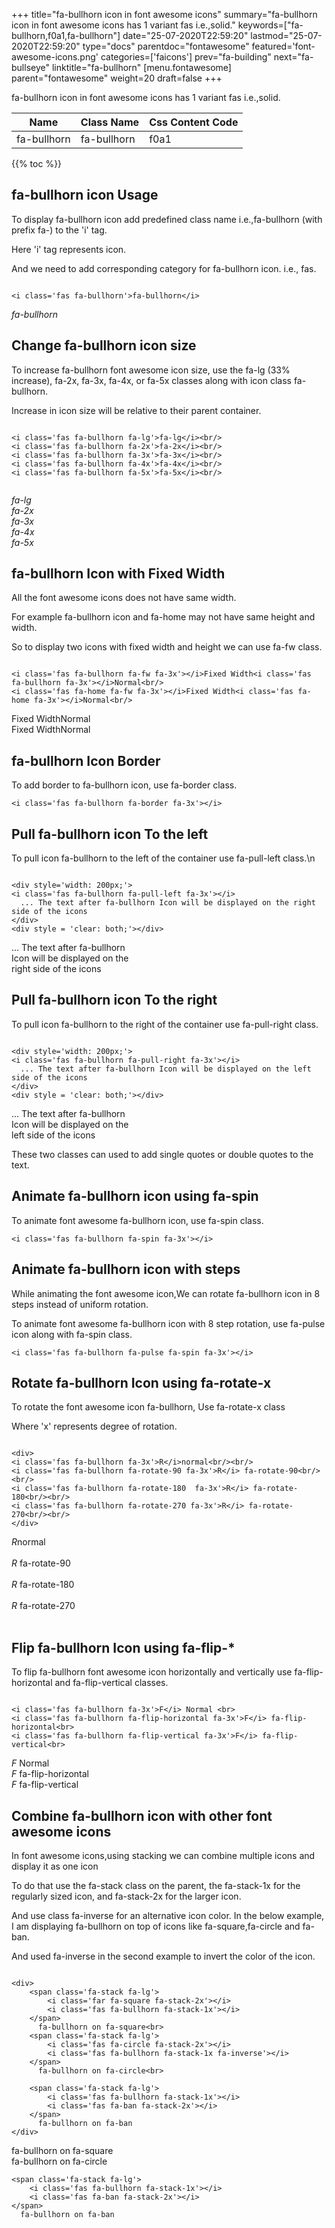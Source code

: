+++
title="fa-bullhorn icon in font awesome icons"
summary="fa-bullhorn icon in font awesome icons has 1 variant fas i.e.,solid."
keywords=["fa-bullhorn,f0a1,fa-bullhorn"]
date="25-07-2020T22:59:20"
lastmod="25-07-2020T22:59:20"
type="docs"
parentdoc="fontawesome"
featured='font-awesome-icons.png'
categories=['faicons']
prev="fa-building"
next="fa-bullseye"
linktitle="fa-bullhorn"
[menu.fontawesome]
parent="fontawesome"
weight=20
draft=false
+++


fa-bullhorn icon in font awesome icons has 1 variant fas i.e.,solid.

<div class='table-responsive'><table class='table'><thead><tr><th>Name</th><th>Class Name</th><th>Css Content Code</th></tr></thead><tbody><tr><td>fa-bullhorn</td><td>fa-bullhorn</td><td>f0a1</td></tr></tbody></table></div>


{{% toc %}}


## fa-bullhorn icon Usage

To display fa-bullhorn icon add predefined class name i.e.,fa-bullhorn (with prefix fa-) to the 'i' tag.

Here 'i' tag represents icon.

And we need to add corresponding category for fa-bullhorn icon. i.e., fas.


```

<i class='fas fa-bullhorn'>fa-bullhorn</i>
```

<i class='fas fa-bullhorn'>fa-bullhorn</i>




## Change fa-bullhorn icon size
To increase fa-bullhorn font awesome icon size, use the fa-lg (33% increase), fa-2x, fa-3x, fa-4x, or fa-5x classes along with icon class fa-bullhorn.

Increase in icon size will be relative to their parent container. 

```

<i class='fas fa-bullhorn fa-lg'>fa-lg</i><br/>
<i class='fas fa-bullhorn fa-2x'>fa-2x</i><br/>
<i class='fas fa-bullhorn fa-3x'>fa-3x</i><br/>
<i class='fas fa-bullhorn fa-4x'>fa-4x</i><br/>
<i class='fas fa-bullhorn fa-5x'>fa-5x</i><br/>
            
```

<i class='fas fa-bullhorn fa-lg'>fa-lg</i><br/>
<i class='fas fa-bullhorn fa-2x'>fa-2x</i><br/>
<i class='fas fa-bullhorn fa-3x'>fa-3x</i><br/>
<i class='fas fa-bullhorn fa-4x'>fa-4x</i><br/>
<i class='fas fa-bullhorn fa-5x'>fa-5x</i><br/>
            



## fa-bullhorn Icon with Fixed Width 

All the font awesome icons does not have same width.

For example fa-bullhorn icon and fa-home may not have same height and width.

So to display two icons with fixed width and height we can use fa-fw class.


```

<i class='fas fa-bullhorn fa-fw fa-3x'></i>Fixed Width<i class='fas fa-bullhorn fa-3x'></i>Normal<br/>
<i class='fas fa-home fa-fw fa-3x'></i>Fixed Width<i class='fas fa-home fa-3x'></i>Normal<br/>
```

<i class='fas fa-bullhorn fa-fw fa-3x'></i>Fixed Width<i class='fas fa-bullhorn fa-3x'></i>Normal<br/>
<i class='fas fa-home fa-fw fa-3x'></i>Fixed Width<i class='fas fa-home fa-3x'></i>Normal<br/>



## fa-bullhorn Icon Border 

To add border to fa-bullhorn icon, use fa-border class.


```
<i class='fas fa-bullhorn fa-border fa-3x'></i>

```
<i class='fas fa-bullhorn fa-border fa-3x'></i>





## Pull fa-bullhorn icon To the left

To pull icon fa-bullhorn to the left of the container use fa-pull-left class.\n

```

<div style='width: 200px;'>
<i class='fas fa-bullhorn fa-pull-left fa-3x'></i>
  ... The text after fa-bullhorn Icon will be displayed on the right side of the icons
</div>
<div style = 'clear: both;'></div>
```

<div style='width: 200px;'>
<i class='fas fa-bullhorn fa-pull-left fa-3x'></i>
  ... The text after fa-bullhorn Icon will be displayed on the right side of the icons
</div>
<div style = 'clear: both;'></div>




## Pull fa-bullhorn icon To the right
To pull icon fa-bullhorn to the right of the container use fa-pull-right class.

```

<div style='width: 200px;'>
<i class='fas fa-bullhorn fa-pull-right fa-3x'></i>
  ... The text after fa-bullhorn Icon will be displayed on the left side of the icons
</div>
<div style = 'clear: both;'></div>
```

<div style='width: 200px;'>
<i class='fas fa-bullhorn fa-pull-right fa-3x'></i>
  ... The text after fa-bullhorn Icon will be displayed on the left side of the icons
</div>
<div style = 'clear: both;'></div>

These two classes can used to add single quotes or double quotes to the text.


## Animate fa-bullhorn icon using fa-spin
To animate font awesome fa-bullhorn icon, use fa-spin class.

```
<i class='fas fa-bullhorn fa-spin fa-3x'></i>
```
<i class='fas fa-bullhorn fa-spin fa-3x'></i>




## Animate fa-bullhorn icon with steps
While animating the font awesome icon,We can rotate fa-bullhorn icon in 8 steps instead of uniform rotation.

To animate font awesome fa-bullhorn icon with 8 step rotation, use fa-pulse icon along with fa-spin class.


```
<i class='fas fa-bullhorn fa-pulse fa-spin fa-3x'></i>

```
<i class='fas fa-bullhorn fa-pulse fa-spin fa-3x'></i>





## Rotate fa-bullhorn Icon using fa-rotate-x
To rotate the font awesome icon fa-bullhorn, Use fa-rotate-x class

Where 'x' represents degree of rotation.


```

<div>
<i class='fas fa-bullhorn fa-3x'>R</i>normal<br/><br/>
<i class='fas fa-bullhorn fa-rotate-90 fa-3x'>R</i> fa-rotate-90<br/><br/> 
<i class='fas fa-bullhorn fa-rotate-180  fa-3x'>R</i> fa-rotate-180<br/><br/> 
<i class='fas fa-bullhorn fa-rotate-270 fa-3x'>R</i> fa-rotate-270<br/><br/>
</div>
```

<div>
<i class='fas fa-bullhorn fa-3x'>R</i>normal<br/><br/>
<i class='fas fa-bullhorn fa-rotate-90 fa-3x'>R</i> fa-rotate-90<br/><br/> 
<i class='fas fa-bullhorn fa-rotate-180  fa-3x'>R</i> fa-rotate-180<br/><br/> 
<i class='fas fa-bullhorn fa-rotate-270 fa-3x'>R</i> fa-rotate-270<br/><br/>
</div>




## Flip fa-bullhorn Icon using fa-flip-*
To flip fa-bullhorn font awesome icon horizontally and vertically use fa-flip-horizontal and fa-flip-vertical classes. 

```

<i class='fas fa-bullhorn fa-3x'>F</i> Normal <br>
<i class='fas fa-bullhorn fa-flip-horizontal fa-3x'>F</i> fa-flip-horizontal<br>
<i class='fas fa-bullhorn fa-flip-vertical fa-3x'>F</i> fa-flip-vertical<br>
```

<i class='fas fa-bullhorn fa-3x'>F</i> Normal <br>
<i class='fas fa-bullhorn fa-flip-horizontal fa-3x'>F</i> fa-flip-horizontal<br>
<i class='fas fa-bullhorn fa-flip-vertical fa-3x'>F</i> fa-flip-vertical<br>




## Combine fa-bullhorn icon with other font awesome icons
In font awesome icons,using stacking we can combine multiple icons and display it as one icon 

To do that use the fa-stack class on the parent, the fa-stack-1x for the regularly sized icon, and fa-stack-2x for the larger icon.

And use class fa-inverse for an alternative icon color. 
In the below example, I am displaying fa-bullhorn on top of icons like fa-square,fa-circle and fa-ban.

And used fa-inverse in the second example to invert the color of the icon.

```

<div>
    <span class='fa-stack fa-lg'>
        <i class='far fa-square fa-stack-2x'></i>
        <i class='fas fa-bullhorn fa-stack-1x'></i>
    </span>
      fa-bullhorn on fa-square<br>
    <span class='fa-stack fa-lg'>
        <i class='fas fa-circle fa-stack-2x'></i>
        <i class='fas fa-bullhorn fa-stack-1x fa-inverse'></i>
    </span>
      fa-bullhorn on fa-circle<br>

    <span class='fa-stack fa-lg'>
        <i class='fas fa-bullhorn fa-stack-1x'></i>
        <i class='fas fa-ban fa-stack-2x'></i>
    </span>
      fa-bullhorn on fa-ban
</div>
```

<div>
    <span class='fa-stack fa-lg'>
        <i class='far fa-square fa-stack-2x'></i>
        <i class='fas fa-bullhorn fa-stack-1x'></i>
    </span>
      fa-bullhorn on fa-square<br>
    <span class='fa-stack fa-lg'>
        <i class='fas fa-circle fa-stack-2x'></i>
        <i class='fas fa-bullhorn fa-stack-1x fa-inverse'></i>
    </span>
      fa-bullhorn on fa-circle<br>

    <span class='fa-stack fa-lg'>
        <i class='fas fa-bullhorn fa-stack-1x'></i>
        <i class='fas fa-ban fa-stack-2x'></i>
    </span>
      fa-bullhorn on fa-ban
</div>






